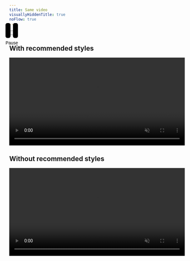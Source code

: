 ```yaml
---
title: Same video
visuallyHiddenTitle: true
noFlow: true
---
```


<script>
	const getVideoState = (videoElement) => ({
		currentTime: videoElement.currentTime,
		playing: !videoElement.paused,
	});
	const restoreVideoState = (videoElement, videoButtonElement, state) => {
		videoElement.currentTime = state.currentTime;
		if (state.playing === true) {
			videoElement.play();
			videoButtonElement.dataset.playing = true;
		}
	};
	window.addEventListener('pageswap', (event) => {
		if (event.viewTransition) {
			const video1Element = document.querySelector('#video-1');
			const video2Element = document.querySelector('#video-2');
			const videoState = getVideoState(video1Element);
			sessionStorage.setItem('videoState', JSON.stringify(videoState));
		}
	});
	window.addEventListener('pagereveal', (event) => {
		if (event.viewTransition) {
			const video1Element = document.querySelector('#video-1');
			const video2Element = document.querySelector('#video-2');
			const videoButtonElement = document.querySelector('#video-button');
			const videoState = sessionStorage.getItem('videoState');
			if (video1Element && videoState) {
				try {
					video1Element.addEventListener('loadeddata', (event) => {
						if (video1Element.readyState >= 4) {
							restoreVideoState(
								video1Element,
								videoButtonElement,
								JSON.parse(videoState)
							);
							restoreVideoState(
								video2Element,
								videoButtonElement,
								JSON.parse(videoState)
							);
						}
					});
				} catch (error) {
					video1Element.currentTime = 0;
				}
			}
		}
	});
</script>
<button type="button" id="video-button" data-playing="true">
	<span class="play">
		<svg xmlns="http://www.w3.org/2000/svg" viewBox="0 0 384 512" aria-hidden="true"><!--!Font Awesome Free 6.6.0 by @fontawesome - https://fontawesome.com License - https://fontawesome.com/license/free Copyright 2024 Fonticons, Inc.--><path fill="currentColor" d="M73 39c-14.8-9.1-33.4-9.4-48.5-.9S0 62.6 0 80L0 432c0 17.4 9.4 33.4 24.5 41.9s33.7 8.1 48.5-.9L361 297c14.3-8.7 23-24.2 23-41s-8.7-32.2-23-41L73 39z"/></svg>
		<span class="visually-hidden">Play</span>
	</span>
	<span class="pause">
		<svg xmlns="http://www.w3.org/2000/svg" viewBox="0 0 320 512" aria-hidden="true"><!--!Font Awesome Free 6.6.0 by @fontawesome - https://fontawesome.com License - https://fontawesome.com/license/free Copyright 2024 Fonticons, Inc.--><path fill="currentColor" d="M48 64C21.5 64 0 85.5 0 112L0 400c0 26.5 21.5 48 48 48l32 0c26.5 0 48-21.5 48-48l0-288c0-26.5-21.5-48-48-48L48 64zm192 0c-26.5 0-48 21.5-48 48l0 288c0 26.5 21.5 48 48 48l32 0c26.5 0 48-21.5 48-48l0-288c0-26.5-21.5-48-48-48l-32 0z"/></svg>
		<span class="visually-hidden">Pause</span>
	</span>
</button>
<div>
<h2>With recommended styles</h2>
<video
	src="/Puppy.mp4"
	id="video-1"
	aria-labelledby="video-label"
	playsinline
	loop
	muted
	autoplay></video>
</div>
<div>
<h2>Without recommended styles</h2>
<video
	src="/Puppy.mp4"
	id="video-2"
	aria-labelledby="video-label"
	playsinline
	loop
	muted
	autoplay></video>
</div>
<p id="video-label" hidden>A video of a puppy spinning around, it's heading is rolling around so it can keep facing the camera.</p>
<script>
	document.querySelector('#video-button').addEventListener('click', (event) => {
		const toggleVideo = (videoElement) => {
			if (videoElement.paused === false) {
				videoElement.pause();
			} else if (videoElement.paused === true) {
				videoElement.play();
			}
			event.target.dataset.playing = !videoElement.paused;
		}
		toggleVideo(document.querySelector('#video-1'));
		toggleVideo(document.querySelector('#video-2'));
	});
</script>
<style>
	html:active-view-transition-type(forwards) {
		&::view-transition-old(video) {
			display: none;
		}
		&::view-transition-new(video) {
			animation: none;
		}
	}
	video {
		aspect-ratio: var(--ratio-square);
		background-size: contain;
		background-position: center;
		block-size: auto;
		border-radius: var(--radius-3);
		display: block;
		inline-size: 35rem;
	}
	#video-1 {
		background-image: url('/Puppy.webp');
		view-transition-name: video;
	}
	#video-button {
		grid-column: 1 / -1;
		block-size: 1em;
		display: grid;
		inline-size: 1em;
		place-content: center;
		font-size: var(--font-size-6);
		view-transition-name: button;
		> * {
			pointer-events: none;
		}
		&[data-playing="false"] {
			.play { display: block; }
			.pause { display: none; }
		}
		&[data-playing="true"] {
			.play { display: none; }
			.pause { display: block; }
		}
	}
	.content {
		display: grid;
		grid-template-columns: auto auto;
		gap: var(--size-8);
		&, & div, & h2 {
			inline-size: fit-content;
		}
	}
</style>
